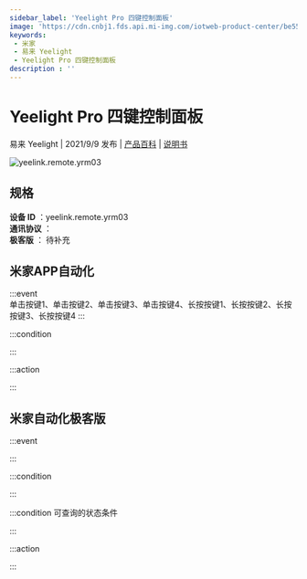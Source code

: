 ```yaml
---
sidebar_label: 'Yeelight Pro 四键控制面板'
image: 'https://cdn.cnbj1.fds.api.mi-img.com/iotweb-product-center/be5533cf188d1753e10d9b6f9b273286_1625474423996.png?GalaxyAccessKeyId=AKVGLQWBOVIRQ3XLEW&Expires=9223372036854775807&Signature=oKm/FeZRt5DCLXaCeTxnIJk0KwA='
keywords: 
 - 米家
 - 易来 Yeelight
 - Yeelight Pro 四键控制面板
description : ''
---
```

# Yeelight Pro 四键控制面板

易来 Yeelight | 2021/9/9 发布 | [产品百科](https://home.mi.com/webapp/content/baike/product/index.html?model=yeelink.remote.yrm03/) | [说明书](https://home.mi.com/views/introduction.html?model=yeelink.remote.yrm03&region=cn)

![yeelink.remote.yrm03](https://cdn.cnbj1.fds.api.mi-img.com/iotweb-product-center/be5533cf188d1753e10d9b6f9b273286_1625474423996.png?GalaxyAccessKeyId=AKVGLQWBOVIRQ3XLEW&Expires=9223372036854775807&Signature=oKm/FeZRt5DCLXaCeTxnIJk0KwA=)

## 规格  
> 
**设备 ID** ：yeelink.remote.yrm03  
**通讯协议** ：  
**极客版**  ： 待补充 


## 米家APP自动化  

:::event  
单击按键1、单击按键2、单击按键3、单击按键4、长按按键1、长按按键2、长按按键3、长按按键4
:::

:::condition  

:::

:::action   

:::

## 米家自动化极客版  

:::event  

:::

:::condition  

:::

:::condition 可查询的状态条件  

:::

:::action  

:::

        
